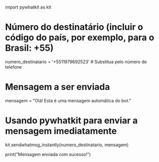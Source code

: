 import pywhatkit as kit


# Número do destinatário (incluir o código do país, por exemplo, para o Brasil: +55)
numero_destinatario = '+5511979692523'  # Substitua pelo número de telefone

# Mensagem a ser enviada
mensagem = "Olá! Esta é uma mensagem automática do bot."

# Usando pywhatkit para enviar a mensagem imediatamente
kit.sendwhatmsg_instantly(numero_destinatario, mensagem)


print("Mensagem enviada com sucesso!")
